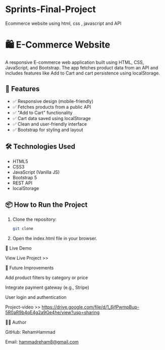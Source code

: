# Sprints-Final-Project
Ecommerce website using html, css , javascript and API
# 🛍 E-Commerce Website

A responsive E-commerce web application built using HTML, CSS, JavaScript, and Bootstrap. The app fetches product data from an API and includes features like Add to Cart and cart persistence using localStorage.

## 🚀 Features

- ✅ Responsive design (mobile-friendly)
- ✅ Fetches products from a public API
- ✅ "Add to Cart" functionality
- ✅ Cart data saved using localStorage
- ✅ Clean and user-friendly interface
- ✅ Bootstrap for styling and layout

## 🛠 Technologies Used

- HTML5
- CSS3
- JavaScript (Vanilla JS)
- Bootstrap 5
- REST API
- localStorage

## 📦 How to Run the Project

1. Clone the repository:

   ```bash
   git clone 

2. Open the index.html file in your browser.

🔗 Live Demo

View Live Project  >> 

🌱 Future Improvements

Add product filters by category or price

Integrate payment gateway (e.g., Stripe)

User login and authentication

Project-video >> https://drive.google.com/file/d/1_6jfPwmpBup-5R0aR9b4qE4g2a9Ge4he/view?usp=sharing 

👩‍💻 Author

GitHub: RehamHammad

Email: hammadreham8@gmail.com
